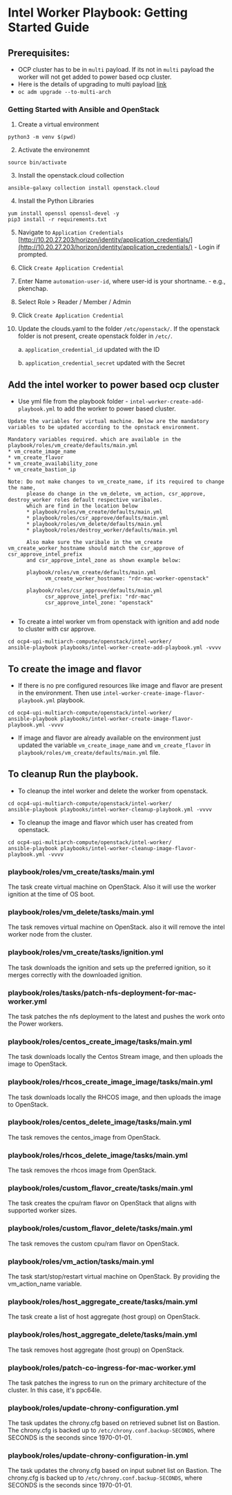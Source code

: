 # Intel Worker Playbook: Getting Started Guide

## Prerequisites:
* OCP cluster has to be in `multi` payload. If its not in `multi` payload the worker will not get added to power based ocp cluster.
* Here is the details of upgrading to multi payload [link](https://docs.openshift.com/container-platform/4.15/updating/updating_a_cluster/migrating-to-multi-payload.html#migrating-to-multi-payload)
* ```oc adm upgrade --to-multi-arch```

### Getting Started with Ansible and OpenStack

1. Create a virtual environment

```
python3 -m venv $(pwd)
```

2. Activate the environemnt

```
source bin/activate
```

3. Install the openstack.cloud collection

```
ansible-galaxy collection install openstack.cloud
```

4. Install the Python Libraries

```
yum install openssl openssl-devel -y
pip3 install -r requirements.txt
```

5. Navigate to `Application Credentials` [http://10.20.27.203/horizon/identity/application_credentials/](http://10.20.27.203/horizon/identity/application_credentials/) - Login if prompted.

6. Click `Create Application Credential`

7. Enter Name `automation-user-id`, where user-id is your shortname. - e.g., pkenchap.

8. Select Role > Reader / Member / Admin

9. Click `Create Application Credential`

10. Update the clouds.yaml to the folder `/etc/openstack/`. If the openstack folder is not present, create openstack folder in `/etc/`. 

    a. `application_credential_id` updated with the ID

    b. `application_credential_secret` updated with the Secret


## Add the intel worker to power based ocp cluster 

* Use yml file from the playbook folder - `intel-worker-create-add-playbook.yml` to add the worker to power based cluster.

``` Note: 
Update the variables for virtual machine. Below are the mandatory variables to be updated according to the opnstack environment.

Mandatory variables required. which are available in the playbook/roles/vm_create/defaults/main.yml
* vm_create_image_name 
* vm_create_flavor
* vm_create_availability_zone
* vm_create_bastion_ip

Note: Do not make changes to vm_create_name, if its required to change the name,
      please do change in the vm_delete, vm_action, csr_approve, destroy_worker roles default respective varibales.
      which are find in the location below
      * playbook/roles/vm_create/defaults/main.yml
      * playbook/roles/csr_approve/defaults/main.yml
      * playbook/roles/vm_delete/defaults/main.yml
      * playbook/roles/destroy_worker/defaults/main.yml

      Also make sure the varibale in the vm_create vm_create_worker_hostname should match the csr_approve of csr_approve_intel_prefix
      and csr_approve_intel_zone as shown example below: 

      playbook/roles/vm_create/defaults/main.yml
            vm_create_worker_hostname: "rdr-mac-worker-openstack"

      playbook/roles/csr_approve/defaults/main.yml
            csr_approve_intel_prefix: "rdr-mac"
            csr_approve_intel_zone: "openstack"
      
```

* To create a intel worker vm from openstack with ignition and add node to cluster with csr approve.
```
cd ocp4-upi-multiarch-compute/openstack/intel-worker/
ansible-playbook playbooks/intel-worker-create-add-playbook.yml -vvvv
```

## To create the image and flavor 

* If there is no pre configured resources like image and flavor are present in the environment.
  Then use `intel-worker-create-image-flavor-playbook.yml` playbook.  
```
cd ocp4-upi-multiarch-compute/openstack/intel-worker/
ansible-playbook playbooks/intel-worker-create-image-flavor-playbook.yml -vvvv
```      

* If image and flavor are already available on the environment just updated the variable `vm_create_image_name` and `vm_create_flavor` in   `playbook/roles/vm_create/defaults/main.yml` file.
   

## To cleanup Run the playbook.

* To cleanup the intel worker and delete the worker from openstack.
```
cd ocp4-upi-multiarch-compute/openstack/intel-worker/
ansible-playbook playbooks/intel-worker-cleanup-playbook.yml -vvvv
```

* To cleanup the image and flavor which user has created from openstack.
  
```
cd ocp4-upi-multiarch-compute/openstack/intel-worker/
ansible-playbook playbooks/intel-worker-cleanup-image-flavor-playbook.yml -vvvv
```


### playbook/roles/vm_create/tasks/main.yml

The task create virtual machine on OpenStack. Also it will use the worker ignition at the time of OS boot. 

### playbook/roles/vm_delete/tasks/main.yml

The task removes virtual machine on OpenStack. also it will remove the intel worker node from the cluster.

### playbook/roles/vm_create/tasks/ignition.yml

The task downloads the ignition and sets up the preferred ignition, so it merges correctly with the downloaded ignition.

### playbook/roles/tasks/patch-nfs-deployment-for-mac-worker.yml

The task patches the nfs deployment to the latest and pushes the work onto the Power workers.

### playbook/roles/centos_create_image/tasks/main.yml

The task downloads locally the Centos Stream image, and then uploads the image to OpenStack.

### playbook/roles/rhcos_create_image_image/tasks/main.yml

The task downloads locally the RHCOS image, and then uploads the image to OpenStack.

### playbook/roles/centos_delete_image/tasks/main.yml

The task removes the centos_image from OpenStack.

### playbook/roles/rhcos_delete_image/tasks/main.yml

The task removes the rhcos image from OpenStack.

### playbook/roles/custom_flavor_create/tasks/main.yml

The task creates the cpu/ram flavor on OpenStack that aligns with supported worker sizes.

### playbook/roles/custom_flavor_delete/tasks/main.yml

The task removes the custom cpu/ram flavor on OpenStack.

### playbook/roles/vm_action/tasks/main.yml

The task start/stop/restart virtual machine on OpenStack. By providing the vm_action_name variable.

### playbook/roles/host_aggregate_create/tasks/main.yml

The task create a list of host aggregate (host group) on OpenStack.

### playbook/roles/host_aggregate_delete/tasks/main.yml

The task removes host aggregate (host group) on OpenStack.

### playbook/roles/patch-co-ingress-for-mac-worker.yml

The task patches the ingress to run on the primary architecture of the cluster. In this case, it's ppc64le.

### playbook/roles/update-chrony-configuration.yml

The task updates the chrony.cfg based on retrieved subnet list on Bastion.
The chrony.cfg is backed up to `/etc/chrony.conf.backup-SECONDS`, where SECONDS is the seconds since 1970-01-01.

### playbook/roles/update-chrony-configuration-in.yml

The task updates the chrony.cfg based on input subnet list on Bastion.
The chrony.cfg is backed up to `/etc/chrony.conf.backup-SECONDS`, where SECONDS is the seconds since 1970-01-01.
